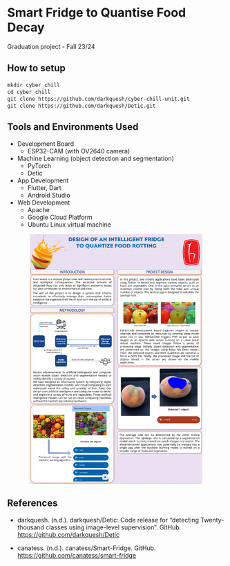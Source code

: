 # Smart Fridge to Quantise Food Decay

Graduation project - Fall 23/24
  
## How to setup

    mkdir cyber_chill
    cd cyber_chill
    git clone https://github.com/darkquesh/cyber-chill-unit.git
    git clone https://github.com/darkquesh/Detic.git

## Tools and Environments Used

- Development Board
  - ESP32-CAM (with OV2640 camera)
- Machine Learning (object detection and segmentation)
  - PyTorch
  - Detic
- App Development
  - Flutter, Dart
  - Android Studio
- Web Development
  - Apache
  - Google Cloud Platform
  - Ubuntu Linux virtual machine

<p align="center">
  <img src="./assets/cyber_chill_unit.png" alt="project_overview" width="400"/>
</p>

## References

- darkquesh. (n.d.). darkquesh/Detic: Code release for “detecting Twenty-thousand classes using image-level supervision”. GitHub. <https://github.com/darkquesh/Detic>

- canatess. (n.d.). canatess/Smart-Fridge. GitHub. <https://github.com/canatess/smart-fridge>
